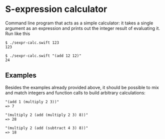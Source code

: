 S-expression calculator
=======================

 Command line program that acts as a simple calculator: it takes a
single argument as an expression and prints out the integer result of
evaluating it. Run like this

    $ ./sexpr-calc.swift 123
    123

    $ ./sexpr-calc.swift "(add 12 12)"
    24


Examples
--------

Besides the examples already provided above, it should be possible to mix and
match integers and function calls to build arbitrary calculations:

    "(add 1 (multiply 2 3))"
    => 7

    "(multiply 2 (add (multiply 2 3) 8))"
    => 28
    
    "(multiply 2 (add (subtract 4 3) 8))"
    => 18

